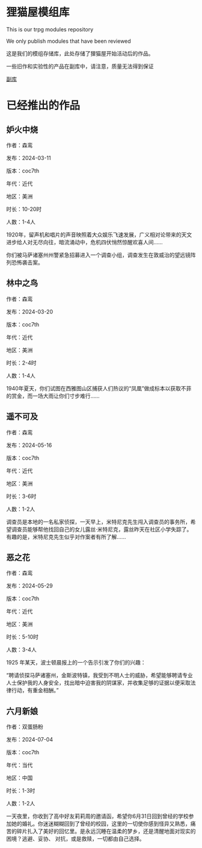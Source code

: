 # 狸猫屋模组库

This is our trpg modules repository

We only publish modules that have been reviewed

这是我们的模组存储库，此处存储了狸猫屋开始活动后的作品。

一些旧作和实验性的产品在副库中，请注意，质量无法得到保证

[副库](https://github.com/tanukitrpg/by-product)

# 已经推出的作品

## 妒火中烧

作者：森鸾

发布：2024-03-11

版本：coc7th

年代：近代

地区：美洲

时长：10-20时

人数：1-4人

1920年，留声机和唱片的声音映照着大众娱乐飞速发展，广义相对论带来的天文进步给人对无尽向往，暗流涌动中，危机四伏悄然惊醒欢喜人间……

你们被马萨诸塞州州警紧急招募进入一个调查小组，调查发生在敦威治的望远镜阵列恐怖袭击案。


## 林中之鸟

作者：森鸾

发布：2024-03-20

版本：coc7th

年代：近代

地区：美洲

时长：2-4时

人数：1-4人

1940年夏天，你们试图在西雅图山区捕获人们热议的“凤凰”做成标本以获取不菲的赏金，而一场大雨让你们寸步难行……

## 遥不可及

作者：森鸾

发布：2024-05-16

版本：coc7th

年代：近代

地区：美洲

时长：3-6时

人数：1-2人

调查员是本地的一名私家侦探，一天早上，米特尼克先生闯入调查员的事务所，希望调查员能够帮他找回自己的女儿露丝·米特尼克，露丝昨天在社区小学失踪了。有趣的是，米特尼克先生似乎对作案者有所了解......

## 恶之花

作者：森鸾

发布：2024-05-29

版本：coc7th

年代：近代

地区：美洲

时长：5-10时

人数：3-4人

1925 年某天，波士顿晨报上的一个告示引发了你们的兴趣：

“聘请侦探马萨诸塞州，金斯波特镇，我受到不明人士的威胁，希望能够聘请专业人士保护我的人身安全，找出暗中迫害我的阴谋家，并收集足够的证据以便采取法律行动，有重金相酬。”

## 六月新娘

作者：双蛋肠粉

发布：2024-07-04

版本：coc7th

年代：当代

地区：中国

时长：1-3时

人数：1-2人

一天夜里，你收到了高中好友莉莉周的邀请函，希望你6月31日回到曾经的学校参加她的婚礼。你迷迷糊糊回到了曾经的校园，这里的一切使你感到怪异又熟悉，痛苦的碎片扎入了美好的回忆里。是永远沉睡在温柔的梦乡，还是清醒地面对现实的困境？逃避、妥协、 对抗，或是救赎，一切都由自己选择。


